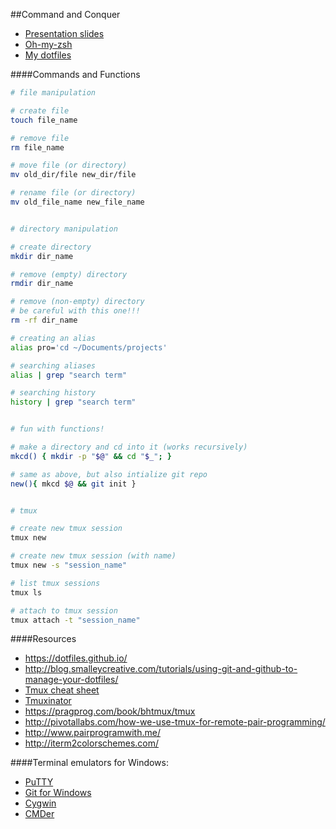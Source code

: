 ##Command and Conquer
- [Presentation slides](https://jonoliver.github.io/command-and-conquer/)
- [Oh-my-zsh](https://github.com/robbyrussell/oh-my-zsh)
- [My dotfiles](https://github.com/jonoliver/dotfiles)

####Commands and Functions
```bash
# file manipulation

# create file
touch file_name

# remove file
rm file_name

# move file (or directory)
mv old_dir/file new_dir/file

# rename file (or directory)
mv old_file_name new_file_name


# directory manipulation

# create directory
mkdir dir_name

# remove (empty) directory
rmdir dir_name

# remove (non-empty) directory
# be careful with this one!!!
rm -rf dir_name

# creating an alias
alias pro='cd ~/Documents/projects'

# searching aliases
alias | grep "search term"

# searching history
history | grep "search term"


# fun with functions!

# make a directory and cd into it (works recursively)
mkcd() { mkdir -p "$@" && cd "$_"; }

# same as above, but also intialize git repo
new(){ mkcd $@ && git init }


# tmux

# create new tmux session
tmux new

# create new tmux session (with name)
tmux new -s "session_name"

# list tmux sessions
tmux ls

# attach to tmux session
tmux attach -t "session_name"

```


####Resources
- https://dotfiles.github.io/
- http://blog.smalleycreative.com/tutorials/using-git-and-github-to-manage-your-dotfiles/
- [Tmux cheat sheet](https://gist.github.com/MohamedAlaa/2961058)
- [Tmuxinator](https://github.com/tmuxinator/tmuxinator)
- https://pragprog.com/book/bhtmux/tmux
- http://pivotallabs.com/how-we-use-tmux-for-remote-pair-programming/
- http://www.pairprogramwith.me/
- http://iterm2colorschemes.com/

####Terminal emulators for Windows:
- [PuTTY](http://www.chiark.greenend.org.uk/~sgtatham/putty/)
- [Git for Windows](https://msysgit.github.io/)
- [Cygwin](https://www.cygwin.com/)
- [CMDer](https://bliker.github.io/cmder/)
